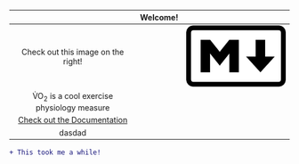  | | Welcome! | |
 | :------: |:--------:| :--------: | 
 | Check out this image on the right! | | <img src=markdownimg.png alt="Markdown"> |
 | V&#x0307;O<sub>2</sub> is a cool exercise physiology measure | 
 | [Check out the Documentation](document.md) |
 | dasdad |

```diff
+ This took me a while!
```
